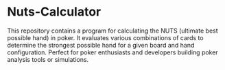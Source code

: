 # Nuts-Calculator
This repository contains a program for calculating the NUTS (ultimate best possible hand) in poker. It evaluates various combinations of cards to determine the strongest possible hand for a given board and hand configuration. Perfect for poker enthusiasts and developers building poker analysis tools or simulations.
